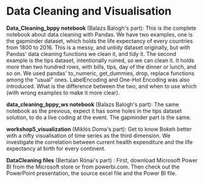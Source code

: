 # Data Cleaning and Visualisation

**Data_Cleaning_bppy notebook** (Balazs Balogh's part):
This is the complete notebook about data cleaning with Pandas. We have two examples, one is the gapminder dataset, which holds the life expectancy of every countries from 1800 to 2016. This is a messy, and untidy dataset originally, but with Pandas' data cleaning functions we clean it, and tidy it.
The second example is the tips dataset, intentionally ruined, so we can clean it. It holds more than two hundred rows, with bills, tips, day of the dinner or lunch, and so on. We used pandas' to_numeric, get_dummies, drop, replace functions among the "usual" ones. LabelEncoding and One-Hot Encoding was also introduced. What is the difference between the two, and when to use which (with wrong examples to make it more clear).

**data_cleaning_bppy_ws notebook** (Balazs Balogh's part):
The same notebook as the previous, expect it has some holes in the tips dataset solution, to do a live coding at the event. The gapminder part is the same.

**workshop5_visualization** (Miklós Doma's part):
Get to know Bokeh better with a nifty visualisation of time series as the third dimension. We investigate the correlation between current health expenditure and the life expectancy at birth for every continent.


**DataCleaning files** (Bertalan Rónai's part) : 
First, download Microsoft Power BI from the Microsoft store or from powerbi.com. Then check out the PowerPoint presentation, the source excel file and the Power BI file.
